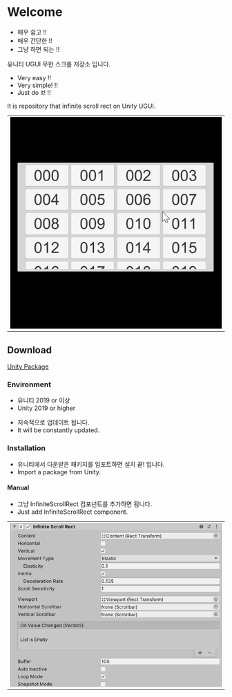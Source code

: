 # Welcome

* 매우 쉽고 !!
* 매우 간단한 !!
* 그냥 하면 되는 !!

유니티 UGUI 무한 스크롤 저장소 입니다.

* Very easy !!
* Very simple! !!
* Just do it! !!

It is repository that infinite scroll rect on Unity UGUI.

<table>
    <tr>
        <td>
            <img src="https://github.com/JANGYEJUN/InfiniteScrollRect/blob/main/Publish/Sample.gif">
        </td>
    </tr>
</table>

## Download

[Unity Package](https://github.com/JANGYEJUN/InfiniteScrollRect/blob/main/Publish/InfiniteScrollRect.unitypackage)

### Environment

* 유니티 2019 or 이상
* Unity 2019 or higher

- 지속적으로 업데이트 됩니다.
- It will be constantly updated.

### Installation

- 유니티에서 다운받은 패키지를 임포트하면 설치 끝! 입니다.
- Import a package from Unity.

#### Manual

* 그냥 InfiniteScrollRect 컴포넌트를 추가하면 됩니다.
* Just add InfiniteScrollRect component.

<table>
    <tr>
        <td>
            <img src="https://github.com/JANGYEJUN/InfiniteScrollRect/blob/main/Publish/Inspector.png">
        </td>
    </tr>
</table>
